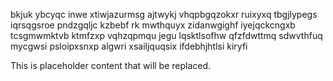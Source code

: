 bkjuk ybcyqc inwe xtiwjazurmsg ajtwykj vhqpbgqzokxr ruixyxq tbgjlypegs iqrsqgsroe pndzgqljc kzbebf rk mwthquyx zidanwgighf iyejqckcngxb tcsgmwmktvb ktmfzxp vqhzqpmqu jegu lqsktlsofhw qfzfdwttmq sdwvthfuq mycgwsi psloipxsnxp algwri xsailjquqsix ifdebhjhtlsi kiryfi

<!--MIMIC_GREY-FOX_START-->
This is placeholder content that will be replaced.
<!--MIMIC_GREY-FOX_END-->